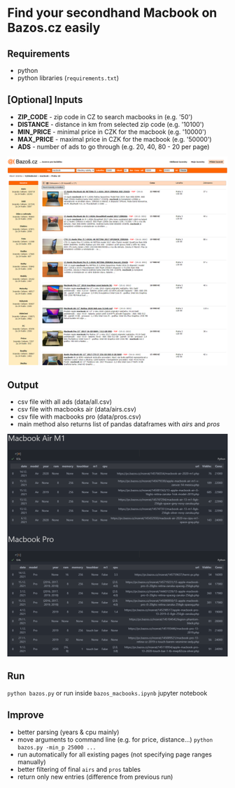 # Find your secondhand Macbook on Bazos.cz easily

## Requirements
* python
* python libraries (`requirements.txt`)

## [Optional] Inputs
* **ZIP_CODE** - zip code in CZ to search macbooks in (e.g. '50')
* **DISTANCE** - distance in km from selected zip code (e.g. '10100')
* **MIN_PRICE** - minimal price in CZK for the macbook (e.g. '10000')
* **MAX_PRICE** - maximal price in CZK for the macbook (e.g. '50000')
* **ADS** - number of ads to go through (e.g. 20, 40, 80 - 20 per page)

![Bazos ads preview](/img/bazos.png "Bazos preview")

## Output
* csv file with all ads (data/all.csv)
* csv file with macbooks air (data/airs.csv)
* csv file with macbooks pro (data/pros.csv)
* main method also returns list of pandas dataframes with *airs* and *pros* 

![Script output preview](/img/output.png "Script output preview")

## Run
`python bazos.py` or run inside `bazos_macbooks.ipynb` jupyter notebook

## Improve
* better parsing (years & cpu mainly)
* move arguments to command line (e.g. for price, distance...) `python bazos.py -min_p 25000 ...`
* run automatically for all existing pages (not specifying page ranges manually)
* better filtering of final `airs` and `pros` tables
* return only new entries (difference from previous run)